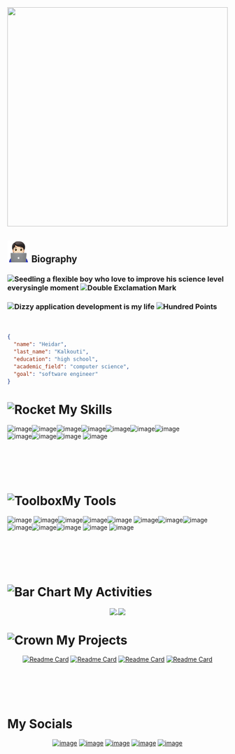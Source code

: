 <img src="https://user-images.githubusercontent.com/74038190/213910845-af37a709-8995-40d6-be59-724526e3c3d7.gif" width="100%" height="500"/>

<h2><img src="https://github.com/heidardotdev/heidardotdev/blob/main/technologist-light-skin-tone_1f9d1-1f3fb-200d-1f4bb.png" width="50" height="50" /> Biography</h2>

<h3><img src="https://raw.githubusercontent.com/Tarikul-Islam-Anik/Telegram-Animated-Emojis/main/Animals%20and%20Nature/Seedling.webp" alt="Seedling" width="36" height="36" /> a flexible boy who love to improve his science level everysingle moment <img src="https://raw.githubusercontent.com/Tarikul-Islam-Anik/Telegram-Animated-Emojis/main/Symbols/Double%20Exclamation%20Mark.webp" alt="Double Exclamation Mark" width="36" height="36" /></h3> 
<h3> <img src="https://raw.githubusercontent.com/Tarikul-Islam-Anik/Telegram-Animated-Emojis/main/Symbols/Dizzy.webp" alt="Dizzy" width="36" height="36" /> application development is my life <img src="https://raw.githubusercontent.com/Tarikul-Islam-Anik/Telegram-Animated-Emojis/main/Symbols/Hundred%20Points.webp" alt="Hundred Points" width="36" height="36" /></h3> 





````json


{
  "name": "Heidar",
  "last_name": "Kalkouti",
  "education": "high school",
  "academic_field": "computer science",
  "goal": "software engineer"
}


````



<h1> <img src="https://raw.githubusercontent.com/Tarikul-Islam-Anik/Telegram-Animated-Emojis/main/Travel%20and%20Places/Rocket.webp" alt="Rocket" width="60" height="60" />  My Skills </h1>

![image](https://github.com/heidar-dev-2024/heidar-dev-2024/assets/165137772/71f1435e-3248-4fb4-b691-06117a698868)![image](https://github.com/heidar-dev-2024/heidar-dev-2024/assets/165137772/57dbd68a-6934-4e96-a49b-2e94b22bcb18)![image](https://github.com/heidar-dev-2024/heidar-dev-2024/assets/165137772/c18ac719-4376-40f9-b2d8-f9272d261e09)![image](https://github.com/heidar-dev-2024/heidar-dev-2024/assets/165137772/96dbb118-e369-4292-a8e6-7d9c56a85a85)![image](https://github.com/heidar-dev-2024/heidar-dev-2024/assets/165137772/0e24dd45-96ca-44de-9dc8-594671eed82b)![image](https://github.com/heidar-dev-2024/heidar-dev-2024/assets/165137772/ad5ead4c-de5f-417c-895f-8ae34b3fa6f3)![image](https://github.com/heidar-dev-2024/heidar-dev-2024/assets/165137772/da8bc7cc-bde2-4227-ad99-c308617d5219)<br/>![image](https://github.com/heidar-dev-2024/heidar-dev-2024/assets/165137772/3f1ffb65-a946-48ac-99f3-5f4e721b8ab8)![image](https://github.com/heidar-dev-2024/heidar-dev-2024/assets/165137772/205d0e7d-f6e8-4082-b2da-a03b53fe39cb)![image](https://github.com/heidar-dev-2024/heidar-dev-2024/assets/165137772/0d993b9e-e664-4762-b1fc-aa68bbd7b519)
![image](https://github.com/heidar-dev-2024/heidar-dev-2024/assets/165137772/878cc27d-9c2b-4a5d-be09-b1e7d9ebceb9)

<br/>
<br/>
<img src="https://user-images.githubusercontent.com/74038190/212284115-f47cd8ff-2ffb-4b04-b5bf-4d1c14c0247f.gif" width="100%" height="3"/>
<br/>
<br/>









<h1><img src="https://raw.githubusercontent.com/Tarikul-Islam-Anik/Telegram-Animated-Emojis/main/Objects/Toolbox.webp" alt="Toolbox" width="60" height="60" />My Tools</h1>

![image](https://github.com/heidar-dev-2024/heidar-dev-2024/assets/165137772/41858914-dce4-4bc3-8a13-14ffbf35b27a) ![image](https://github.com/heidar-dev-2024/heidar-dev-2024/assets/165137772/4986c537-7a72-4dbb-91df-6ff9c4065d84)![image](https://github.com/heidar-dev-2024/heidar-dev-2024/assets/165137772/0f7013a6-ce31-4837-84f6-aa64a608a583)![image](https://github.com/heidar-dev-2024/heidar-dev-2024/assets/165137772/26e728e6-95ec-4a24-a0ed-fd7a730c7648)![image](https://github.com/heidar-dev-2024/heidar-dev-2024/assets/165137772/5d9483a0-660f-44e7-aa70-b5c8bbfa5873)
![image](https://github.com/heidar-dev-2024/heidar-dev-2024/assets/165137772/45d22665-903a-43c8-b2ff-2d362782dd30)![image](https://github.com/heidar-dev-2024/heidar-dev-2024/assets/165137772/7ab7c9c6-c7e0-4bb8-8cb9-db39b7e05252)![image](https://github.com/heidar-dev-2024/heidar-dev-2024/assets/165137772/fcf976ab-0e36-4bf0-8cec-df2497461e2a)
![image](https://github.com/heidar-dev-2024/heidar-dev-2024/assets/165137772/d52691c5-6f67-46e3-8984-de50083c05cc)![image](https://github.com/heidar-dev-2024/heidar-dev-2024/assets/165137772/ad820e9b-668d-4712-8e50-a7568df48a94)![image](https://github.com/heidar-dev-2024/heidar-dev-2024/assets/165137772/990e087b-4a42-4dca-9186-a7dbce31d29f)
![image](https://github.com/heidar-dev-2024/heidar-dev-2024/assets/165137772/dcaefb3d-c76c-4162-9d56-3cf591cd0722)
![image](https://github.com/user-attachments/assets/e5f51878-13ba-4e35-a80e-ab4566cb8eaa)

<br/>
<br/>
<img src="https://user-images.githubusercontent.com/74038190/212284115-f47cd8ff-2ffb-4b04-b5bf-4d1c14c0247f.gif" width="100%" height="3"/>
<br/>
<br/>



<h1><img src="https://raw.githubusercontent.com/Tarikul-Islam-Anik/Telegram-Animated-Emojis/main/Objects/Bar%20Chart.webp" alt="Bar Chart" width="60" height="60" /> My Activities</h1>

<div align="center">

<a href="https://github.com/anuraghazra/github-readme-stats">
  <img height=160 align="center" src="https://github-readme-stats.vercel.app/api?username=heidardotdev&theme=radical&rank_icon=github" />
</a>
<a href="https://github.com/anuraghazra/convoychat">
  <img height=160 align="center" src="https://github-readme-stats.vercel.app/api/top-langs?username=heidardotdev&layout=compact&langs_count=8&card_width=320&theme=radical" />
</a>
</div>



<h1><img src="https://raw.githubusercontent.com/Tarikul-Islam-Anik/Telegram-Animated-Emojis/main/Objects/Crown.webp" alt="Crown" width="60" height="60" /> My Projects</h1>
<div align="center">

  
[![Readme Card](https://github-readme-stats.vercel.app/api/pin/?username=heidardotdev&repo=Solve-Js-Exercises&theme=radical)](https://github.com/heidardotdev/Solve-Js-Exercises)
[![Readme Card](https://github-readme-stats.vercel.app/api/pin/?username=heidardotdev&repo=portfolio&theme=radical)](https://github.com/heidardotdev/portfolio)
[![Readme Card](https://github-readme-stats.vercel.app/api/pin/?username=heidardotdev&repo=venom&theme=radical)](https://github.com/heidardotdev/venom)
[![Readme Card](https://github-readme-stats.vercel.app/api/pin/?username=heidardotdev&repo=beedron&theme=radical)](https://github.com/heidardotdev/beedron)

</div>


<br/>
<br/>
<img src="https://user-images.githubusercontent.com/74038190/212284115-f47cd8ff-2ffb-4b04-b5bf-4d1c14c0247f.gif" width="100%" height="3"/>
<br/>
<br/>


<h1>My Socials</h1>

<div align="center">
  
[![image](https://github.com/heidar-dev-2024/heidar-dev-2024/assets/165137772/b9c01576-c4b8-43b8-90bf-eeafca958ba7)](#)
[![image](https://github.com/heidar-dev-2024/heidar-dev-2024/assets/165137772/a5a54070-28fd-46f5-9d61-079645ccdfc9)](#)
[![image](https://github.com/heidar-dev-2024/heidar-dev-2024/assets/165137772/524077c5-2830-43ec-a35c-b412413c16df)](#)
[![image](https://github.com/heidar-dev-2024/heidar-dev-2024/assets/165137772/3ebf32ff-dd64-4746-919e-e7204248e5fe)](#)
[![image](https://github.com/heidar-dev-2024/heidar-dev-2024/assets/165137772/19a8ab89-5095-4101-8a4d-104536b84ad2)](#)
</div>












